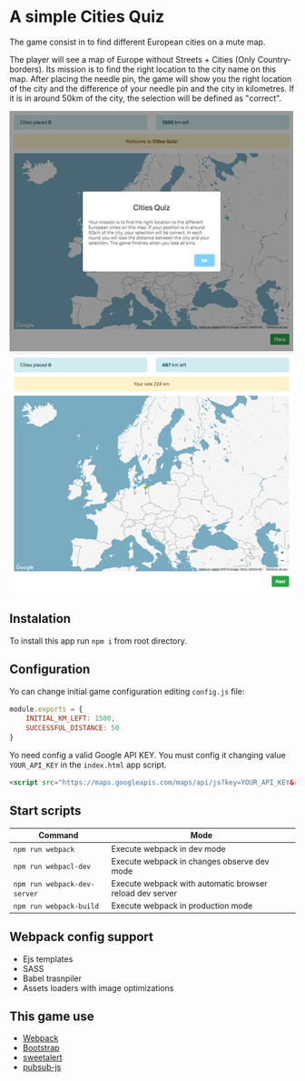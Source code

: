 # A simple Cities Quiz

The game consist in to find different European cities on a mute map.

The player will see a map of Europe without Streets + Cities (Only Country-borders). Its mission is to find the right location to the city name on this map. After placing the needle pin, the game will show you the right location of the city and the difference of your needle pin and the city in kilometres. If it is in around 50km of the city, the selection will be defined as "correct".

![Getting Started](./img01_citiesQuiz.png)
![Getting Started](./img02_citiesQuiz.png)



## Instalation


To install this app run `npm i` from root directory.

## Configuration

Yo can change initial game configuration editing `config.js` file:

```js
module.exports = {
    INITIAL_KM_LEFT: 1500,
    SUCCESSFUL_DISTANCE: 50
}
```

Yo need config a valid Google API KEY. You must config it changing value `YOUR_API_KEY` in the `index.html` app script.

```html
<script src="https://maps.googleapis.com/maps/api/js?key=YOUR_API_KEY&region=EU&libraries=geometry"></script>
```

## Start scripts

| Command  | Mode |
| ------------- | ------------- |
| `npm run webpack` | Execute webpack in dev mode |
| `npm run webpacl-dev` | Execute webpack in changes observe dev mode |
| `npm run webpack-dev-server` | Execute webpack with automatic browser reload dev server |
| `npm run webpack-build` | Execute webpack in production mode |


## Webpack config support
- Ejs templates
- SASS
- Babel trasnpiler 
- Assets loaders with image optimizations

## This game use
- [Webpack](https://github.com/webpack/webpack)
- [Bootstrap](https://getbootstrap.com/)
- [sweetalert](https://sweetalert.js.org/)
- [pubsub-js](https://www.npmjs.com/package/pubsub-js)

